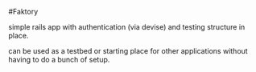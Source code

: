 #Faktory

simple rails app with authentication (via devise) and testing structure in place.

can be used as a testbed or starting place for other applications without having to do a bunch of setup.
